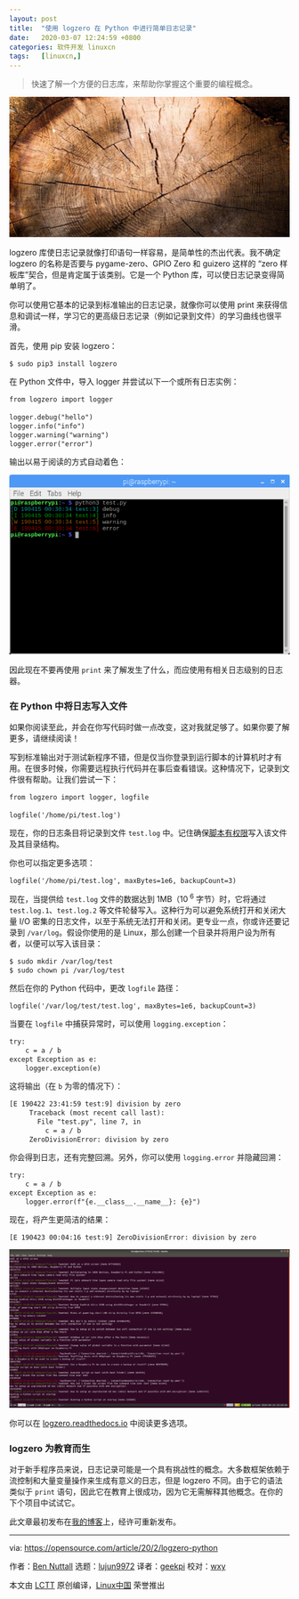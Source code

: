 ```yaml
---
layout: post
title:	"使用 logzero 在 Python 中进行简单日志记录"
date:	2020-03-07 12:24:59 +0800 
categories:	软件开发 linuxcn 
tags:	[linuxcn,]
---
```




> 
> 快速了解一个方便的日志库，来帮助你掌握这个重要的编程概念。
> 
> 
> 


![](/Asserts/Images/album/202003/07/122445v743hy7ajdyrrda1.jpg)


logzero 库使日志记录就像打印语句一样容易，是简单性的杰出代表。我不确定 logzero 的名称是否要与 pygame-zero、GPIO Zero 和 guizero 这样的 “zero 样板库”契合，但是肯定属于该类别。它是一个 Python 库，可以使日志记录变得简单明了。


你可以使用它基本的记录到标准输出的日志记录，就像你可以使用 print 来获得信息和调试一样，学习它的更高级日志记录（例如记录到文件）的学习曲线也很平滑。


首先，使用 pip 安装 logzero：



```
$ sudo pip3 install logzero
```

在 Python 文件中，导入 logger 并尝试以下一个或所有日志实例：



```
from logzero import logger

logger.debug("hello")
logger.info("info")
logger.warning("warning")
logger.error("error")
```

输出以易于阅读的方式自动着色：


![Python, Raspberry Pi: import logger](/Asserts/Images/album/202003/07/122501cc71omhll74kmk14.png "Python, Raspberry Pi: import logger")


因此现在不要再使用 `print` 来了解发生了什么，而应使用有相关日志级别的日志器。


### 在 Python 中将日志写入文件


如果你阅读至此，并会在你写代码时做一点改变，这对我就足够了。如果你要了解更多，请继续阅读！


写到标准输出对于测试新程序不错，但是仅当你登录到运行脚本的计算机时才有用。在很多时候，你需要远程执行代码并在事后查看错误。这种情况下，记录到文件很有帮助。让我们尝试一下：



```
from logzero import logger, logfile

logfile('/home/pi/test.log')
```

现在，你的日志条目将记录到文件 `test.log` 中。记住确保[脚本有权限](https://opensource.com/article/19/6/understanding-linux-permissions)写入该文件及其目录结构。


你也可以指定更多选项：



```
logfile('/home/pi/test.log', maxBytes=1e6, backupCount=3)
```

现在，当提供给 `test.log` 文件的数据达到 1MB（10<sup> 6</sup> 字节）时，它将通过 `test.log.1`、`test.log.2` 等文件轮替写入。这种行为可以避免系统打开和关闭大量 I/O 密集的日志文件，以至于系统无法打开和关闭。更专业一点，你或许还要记录到 `/var/log`。假设你使用的是 Linux，那么创建一个目录并将用户设为所有者，以便可以写入该目录：



```
$ sudo mkdir /var/log/test
$ sudo chown pi /var/log/test
```

然后在你的 Python 代码中，更改 `logfile` 路径：



```
logfile('/var/log/test/test.log', maxBytes=1e6, backupCount=3)
```

当要在 `logfile` 中捕获异常时，可以使用 `logging.exception`：



```
try:
    c = a / b
except Exception as e:
    logger.exception(e)
```

这将输出（在 `b` 为零的情况下）：



```
[E 190422 23:41:59 test:9] division by zero
     Traceback (most recent call last):
       File "test.py", line 7, in
         c = a / b
     ZeroDivisionError: division by zero
```

你会得到日志，还有完整回溯。另外，你可以使用 `logging.error` 并隐藏回溯：



```
try:
    c = a / b
except Exception as e:
    logger.error(f"{e.__class__.__name__}: {e}")
```

现在，将产生更简洁的结果：



```
[E 190423 00:04:16 test:9] ZeroDivisionError: division by zero
```

![Logging output](/Asserts/Images/album/202003/07/122520irsp3rnh6nurksh0.png "Logging output")


你可以在 [logzero.readthedocs.io](https://logzero.readthedocs.io/en/latest/) 中阅读更多选项。


### logzero 为教育而生


对于新手程序员来说，日志记录可能是一个具有挑战性的概念。大多数框架依赖于流控制和大量变量操作来生成有意义的日志，但是 logzero 不同。由于它的语法类似于 `print` 语句，因此它在教育上很成功，因为它无需解释其他概念。在你的下个项目中试试它。


此文章最初发布在[我的博客](https://tooling.bennuttall.com/logzero/)上，经许可重新发布。




---


via: <https://opensource.com/article/20/2/logzero-python>


作者：[Ben Nuttall](https://opensource.com/users/bennuttall) 选题：[lujun9972](https://github.com/lujun9972) 译者：[geekpi](https://github.com/geekpi) 校对：[wxy](https://github.com/wxy)


本文由 [LCTT](https://github.com/LCTT/TranslateProject) 原创编译，[Linux中国](https://linux.cn/) 荣誉推出
